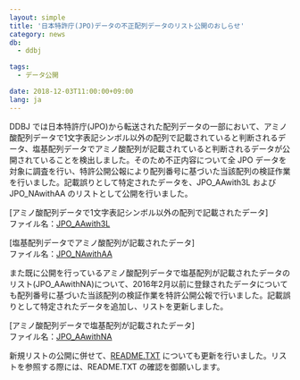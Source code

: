 ```yaml
---
layout: simple
title: '日本特許庁(JPO)データの不正配列データのリスト公開のおしらせ'
category: news
db:
  - ddbj

tags:
  - データ公開

date: 2018-12-03T11:00:00+09:00
lang: ja
---
```


<p>DDBJ では日本特許庁(JPO)から転送された配列データの一部において、アミノ酸配列データで1文字表記シンボル以外の配列で記載されていると判断されるデータ、塩基配列データでアミノ酸配列が記載されていると判断されるデータが公開されていることを検出しました。そのため不正内容について全 JPO データを対象に調査を行い、特許公開公報により配列番号に基づいた当該配列の検証作業を行いました。記載誤りとして特定されたデータを、JPO_AAwith3L および JPO_NAwithAA のリストとして公開を行いました。</p>

<p>[アミノ酸配列データで1文字表記シンボル以外の配列で記載されたデータ]<br>
    ファイル名：<a href="https://ddbj.nig.ac.jp/public/ddbj_database/patent/JPO_AAwith3L">JPO_AAwith3L</a></p>

<p>[塩基配列データでアミノ酸配列が記載されたデータ]<br>
    ファイル名：<a href="https://ddbj.nig.ac.jp/public/ddbj_database/patent/JPO_NAwithAA">JPO_NAwithAA</a></p>

<p>また既に公開を行っているアミノ酸配列データで塩基配列が記載されたデータのリスト(JPO_AAwithNA)について、2016年2月以前に登録されたデータについても配列番号に基づいた当該配列の検証作業を特許公開公報で行いました。記載誤りとして特定されたデータを追加し、リストを更新しました。</p>

<p>[アミノ酸配列データで塩基配列が記載されたデータ]<br>
    ファイル名：<a href="https://ddbj.nig.ac.jp/public/ddbj_database/patent/JPO_AAwithNA">JPO_AAwithNA</a></p>

<p>新規リストの公開に併せて、<a href="https://ddbj.nig.ac.jp/public/ddbj_database/patent/README.TXT">README.TXT</a> についても更新を行いました。リストを参照する際には、README.TXT の確認を御願いします。</p>
